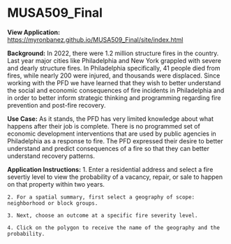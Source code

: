 # MUSA509_Final

**View Application:** https://myronbanez.github.io/MUSA509_Final/site/index.html

**Background:**
In 2022, there were 1.2 million structure fires in the country. Last year major cities like Philadelphia and New York grappled with severe and dearly structure fires. In Philadelphia specifically,  41 people died from fires, while nearly 200 were injured, and thousands were displaced.  Since working with the PFD we have learned that they wish  to better understand the social and economic consequences of fire incidents in Philadelphia and in order to better inform strategic thinking and programming regarding fire prevention and post-fire recovery.

**Use Case:**
As  it stands, the PFD has very limited knowledge about what happens after their job is complete. There is no  programmed set of economic development interventions that are used by public agencies in Philadelphia as a response to fire. The PFD expressed their desire to better understand and predict consequences of a fire so that they can better understand recovery patterns.  

**Application Instructions:**
	1. Enter a residential address and select a fire severtiy level to view the probability of a vacancy, repair, or sale to happen on that property within two years.

	2. For a spatial summary, first select a geography of scope: neighborhood or block groups.

	3. Next, choose an outcome at a specific fire severity level.

	4. Click on the polygon to receive the name of the geography and the probability.